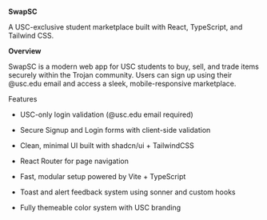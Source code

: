 **SwapSC**

A USC-exclusive student marketplace built with React, TypeScript, and Tailwind CSS.

**Overview**

SwapSC is a modern web app for USC students to buy, sell, and trade items securely within the Trojan community.
Users can sign up using their @usc.edu email and access a sleek, mobile-responsive marketplace.

Features

- USC-only login validation (@usc.edu email required)

- Secure Signup and Login forms with client-side validation

- Clean, minimal UI built with shadcn/ui + TailwindCSS

- React Router for page navigation

- Fast, modular setup powered by Vite + TypeScript

- Toast and alert feedback system using sonner and custom hooks

- Fully themeable color system with USC branding
